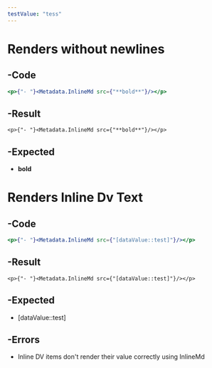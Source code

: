 ```yaml
---
testValue: "tess"
---
```

# Renders without newlines
## -Code
```jsx
<p>{"- "}<Metadata.InlineMd src={"**bold**"}/></p>
```

## -Result
```jsx:
<p>{"- "}<Metadata.InlineMd src={"**bold**"}/></p>
```

## -Expected
- **bold**

# Renders Inline Dv Text
## -Code
```jsx
<p>{"- "}<Metadata.InlineMd src={"[dataValue::test]"}/></p>
```

## -Result
```jsx:
<p>{"- "}<Metadata.InlineMd src={"[dataValue::test]"}/></p>
```

## -Expected
- [dataValue::test]


## -Errors
- Inline DV items don't render their value correctly using InlineMd